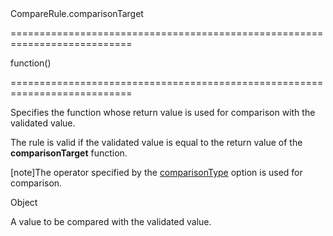 <!--id-->CompareRule.comparisonTarget<!--/id-->
===========================================================================
<!--type-->function()<!--/type-->
===========================================================================

<!--shortDescription-->
Specifies the function whose return value is used for comparison with the validated value.
<!--/shortDescription-->

<!--fullDescription-->
The rule is valid if the validated value is equal to the return value of the **comparisonTarget** function.

[note]The operator specified by the [comparisonType](/Documentation/ApiReference/UI_Widgets/dxValidator/Validation_Rules/CompareRule/#comparisonType) option is used for comparison.
<!--/fullDescription-->
<!--typeFunctionReturnType-->Object<!--/typeFunctionReturnType-->
<!--typeFunctionReturnDescription-->
A value to be compared with the validated value.
<!--/typeFunctionReturnDescription-->